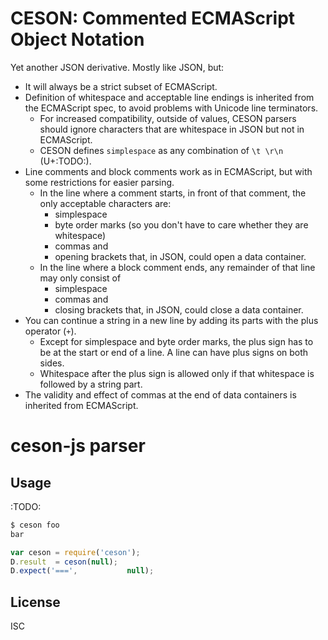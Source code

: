 ﻿
CESON: Commented ECMAScript Object Notation
===========================================
Yet another JSON derivative. Mostly like JSON, but:

  * It will always be a strict subset of ECMAScript.
  * Definition of whitespace and acceptable line endings is inherited from
    the ECMAScript spec, to avoid problems with Unicode line terminators.
    * For increased compatibility, outside of values, CESON parsers should
      ignore characters that are whitespace in JSON but not in ECMAScript.
    * CESON defines `simplespace` as any combination of `\t \r\n`
      (U+:TODO:).
  * Line comments and block comments work as in ECMAScript, but with some
    restrictions for easier parsing.
    * In the line where a comment starts, in front of that comment,
      the only acceptable characters are:
      * simplespace
      * byte order marks (so you don't have to care whether they are whitespace)
      * commas and
      * opening brackets that, in JSON, could open a data container.
    * In the line where a block comment ends, any remainder of that line may
      only consist of
      * simplespace
      * commas and
      * closing brackets that, in JSON, could close a data container.
  * You can continue a string in a new line by adding its parts with the plus
    operator (`+`).
    * Except for simplespace and byte order marks, the plus sign has to be
      at the start or end of a line. A line can have plus signs on both sides.
    * Whitespace after the plus sign is allowed only if that whitespace is
      followed by a string part.
  * The validity and effect of commas at the end of data containers is
    inherited from ECMAScript.


ceson-js parser
===============

Usage
-----
:TODO:

```bash
$ ceson foo
bar
```

```javascript
var ceson = require('ceson');
D.result  = ceson(null);
D.expect('===',           null);
```


License
-------
ISC
